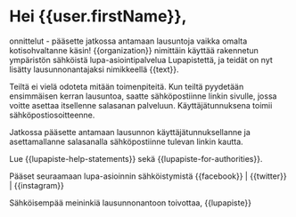 # Hei {{user.firstName}},

onnittelut - p&auml;&auml;sette jatkossa antamaan lausuntoja vaikka omalta kotisohvaltanne k&auml;sin! {{organization}} nimitt&auml;in k&auml;ytt&auml;&auml; rakennetun ymp&auml;rist&ouml;n s&auml;hk&ouml;ist&auml; lupa-asiointipalvelua Lupapistett&auml;, ja teid&auml;t on nyt lis&auml;tty lausunnonantajaksi nimikkeell&auml; {{text}}.

Teilt&auml; ei viel&auml; odoteta mit&auml;&auml;n toimenpiteit&auml;. Kun teilt&auml; pyydet&auml;&auml;n ensimm&auml;isen kerran lausuntoa, saatte s&auml;hk&ouml;postiinne linkin sivulle, jossa voitte asettaa itsellenne salasanan palveluun. K&auml;ytt&auml;j&auml;tunnuksena toimii s&auml;hk&ouml;postiosoitteenne.

Jatkossa p&auml;&auml;sette antamaan lausunnon k&auml;ytt&auml;j&auml;tunnuksellanne ja asettamallanne salasanalla s&auml;hk&ouml;postiinne tulevan linkin kautta.                                                                                                                                           

Lue {{lupapiste-help-statements}} sekä {{lupapiste-for-authorities}}.

P&auml;&auml;set seuraamaan lupa-asioinnin s&auml;hk&ouml;istymist&auml; {{facebook}} | {{twitter}} | {{instagram}}

S&auml;hk&ouml;isemp&auml;&auml; meininki&auml; lausunnonantoon toivottaa,
{{lupapiste}}